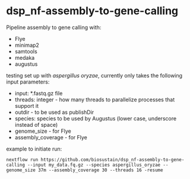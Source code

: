 # dsp_nf-assembly-to-gene-calling

Pipeline assembly to gene calling with:
* Flye
* minimap2
* samtools
* medaka
* augustus

testing set up with _aspergillus oryzae_,
 currently only takes the following input parameters:

* input: *.fastq.gz file
* threads: integer - how many threads to parallelize processes that support it
* outdir -  to be used as publishDir
* species: species to be used by Augustus (lower case, underscore instead of space)
* genome_size - for Flye
* assembly_coverage - for Flye


example to initiate run:

```
nextflow run https://github.com/biosustain/dsp_nf-assembly-to-gene-calling --input my_data.fq.gz --species aspergillus_oryzae --genome_size 37m --assembly_coverage 30 --threads 16 -resume
```
